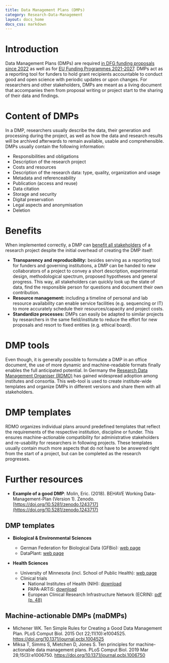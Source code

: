 ```yaml
---
title: Data Management Plans (DMPs)
category: Research-Data-Management
layout: docs_home
docs_css: markdown
---
```



# Introduction
Data Management Plans (DMPs) are required [in DFG funding proposals since 2022](https://www.dfg.de/en/research_funding/announcements_proposals/2022/info_wissenschaft_22_25/index.html) as well as for [EU Funding Programmes 2021-2027](https://ec.europa.eu/info/funding-tenders/opportunities/docs/2021-2027/common/guidance/aga_en.pdf). DMPs act as a reporting tool for funders to hold grant recipients accountable to conduct good and open science with periodic updates or upon changes. For researchers and other stakeholders, DMPs are meant as a living document that accompanies them from proposal writing or project start to the sharing of their data and findings.

# Content of DMPs
In a DMP, researchers usually describe the data, their generation and processing during the project, as well as how the data and research results will be archived afterwards to remain available, usable and comprehensible. DMPs usually contain the following information:
* Responsibilities and obligations
* Description of the research project
* Costs and resources
* Description of the research data: type, quality, organization and usage
* Metadata and referenceability
* Publication (access and reuse)
* Data citation
* Storage and security
* Digital preservation
* Legal aspects and anonymisation
* Deletion

# Benefits
When implemented correctly, a DMP can [benefit all stakeholders](https://doi.org/10.1371/journal.pcbi.1006750) of a research project despite the initial overhead of creating the DMP itself:

- **Transparency and reproducibility:** besides serving as a reporting tool for funders and governing institutions, a DMP can be handed to new collaborators of a project to convey a short description, experimental design, methodological spectrum, proposed hypotheses and general progress. This way, all stakeholders can quickly look up the state of data, find the responsible person for questions and document their own contribution.
- **Resource management:** including a timeline of personal and lab resource availability can enable service facilities (e.g. sequencing or IT) to more accurately schedule their resources/capacity and project costs.
- **Standardize processes:** DMPs can easily be adapted to similar projects by researchers in the same field/institute to reduce the effort for new proposals and resort to fixed entities (e.g. ethical board).

# DMP tools
Even though, it is generally possible to formulate a DMP in an office document, the use of more dynamic and machine-readable formats finally enables the full anticipated potential.
In Germany the [Research Data Management Organiser (RDMO)](https://rdmorganiser.github.io/) has gained widespread adoption among institutes and consortia.
This web-tool is used to create institute-wide templates and organize DMPs in different versions and share them with all stakeholders.

# DMP templates
RDMO organizes individual plans around predefined templates that reflect the requirements of the respective institution, discipline or funder.
This ensures machine-actionable compatibility for administrative stakeholders and re-usability for researchers in following projects.
These templates usually contain much more aspects that do not have to be answered right from the start of a project, but can be completed as the research progresses.

# Further resources
* **Example of a good DMP**: Molin, Eric. (2018). BEHAVE Working Data-Management-Plan (Version 1). Zenodo. [https://doi.org/10.5281/zenodo.1243717](https://doi.org/10.5281/zenodo.1243717)

## DMP templates
* **Biological & Environmental Sciences**
    * German Federation for Biological Data (GFBio): [web page](https://dmp.gfbio.org/)
    * DataPlant: [web page](https://nfdi4plants.de/dataplan/)

* **Health Sciences**
    * University of Minnesota (incl. School of Public Health): [web page](https://www.lib.umn.edu/services/data/dmp-examples)
    * Clinical trials
        * National Institutes of Health (NIH): [download](https://www.nidcr.nih.gov/sites/default/files/2018-03/clinical-data-management-plan-template_0.docx)
        * PAPA-ARTiS: [download](https://ec.europa.eu/research/participants/documents/downloadPublic?documentIds=080166e5b6899b9b&appId=PPGMS)
        * European Clinical Research Infrastructure Network (ECRIN): [pdf (p. 48)](https://ecrin.org/sites/default/files/Data%20centre%20certification/Standards%20v4%20201804.pdf)

## Machine-actionable DMPs (maDMPs)
* Michener WK. Ten Simple Rules for Creating a Good Data Management Plan. PLoS Comput Biol. 2015 Oct 22;11(10):e1004525. https://doi.org/10.1371/journal.pcbi.1004525
* Miksa T, Simms S, Mietchen D, Jones S. Ten principles for machine-actionable data management plans. PLoS Comput Biol. 2019 Mar 28;15(3):e1006750. https://doi.org/10.1371/journal.pcbi.1006750
